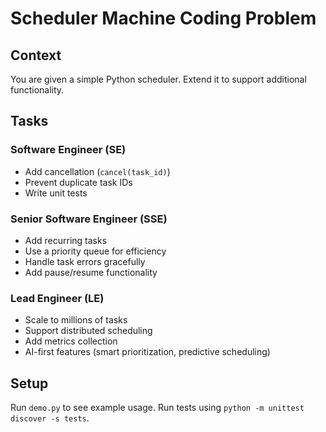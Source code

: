 # Scheduler Machine Coding Problem

## Context
You are given a simple Python scheduler. Extend it to support additional functionality.

## Tasks

### Software Engineer (SE)
- Add cancellation (`cancel(task_id)`)
- Prevent duplicate task IDs
- Write unit tests

### Senior Software Engineer (SSE)
- Add recurring tasks
- Use a priority queue for efficiency
- Handle task errors gracefully
- Add pause/resume functionality

### Lead Engineer (LE)
- Scale to millions of tasks
- Support distributed scheduling
- Add metrics collection
- AI-first features (smart prioritization, predictive scheduling)

## Setup
Run `demo.py` to see example usage.
Run tests using `python -m unittest discover -s tests`.
